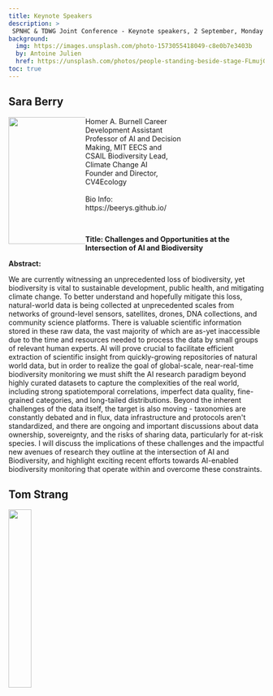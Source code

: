 ```yaml
---
title: Keynote Speakers
description: >
 SPNHC & TDWG Joint Conference - Keynote speakers, 2 September, Monday 15:30 - 17:00
background:
  img: https://images.unsplash.com/photo-1573055418049-c8e0b7e3403b
  by: Antoine Julien
  href: https://unsplash.com/photos/people-standing-beside-stage-FLmujG5l7uE
toc: true
---
```



## Sara Berry
<div>
  <div  style="float:left;width:30%">
    <img src="https://static.tdwg.org/conferences/2024/images/keynotes/beery-sqr.jpg" width="250px"> 
  </div>
  <div style="width:70%">
    <p>Homer A. Burnell Career Development Assistant Professor of AI and Decision Making, MIT EECS and <br />
      CSAIL Biodiversity Lead, Climate Change AI<br />
      Founder and Director, CV4Ecology<br />
      <br />
      Bio Info: https://beerys.github.io/
    </p>
  </div>
</div>
<div style="float:clear">&nbsp;</div>

**Title:  Challenges and Opportunities at the Intersection of AI and Biodiversity**

**Abstract:**

We are currently witnessing an unprecedented loss of biodiversity, yet biodiversity is vital to sustainable development, public health, and mitigating climate change. To better understand and hopefully mitigate this loss, natural-world data is being collected at unprecedented scales from networks of ground-level sensors, satellites, drones, DNA collections, and community science platforms. There is valuable scientific information stored in these raw data, the vast majority of which are as-yet inaccessible due to the time and resources needed to process the data by small groups of relevant human experts. AI will prove crucial to facilitate efficient extraction of scientific insight from quickly-growing repositories of natural world data, but in order to realize the goal of global-scale, near-real-time biodiversity monitoring we must shift the AI research paradigm beyond highly curated datasets to capture the complexities of the real world, including strong spatiotemporal correlations, imperfect data quality, fine-grained categories, and long-tailed distributions. Beyond the inherent challenges of the data itself, the target is also moving - taxonomies are constantly debated and in flux, data infrastructure and protocols aren't standardized, and there are ongoing and important discussions about data ownership, sovereignty, and the risks of sharing data, particularly for at-risk species. I will discuss the implications of these challenges and the impactful new avenues of research they outline at the intersection of AI and Biodiversity, and highlight exciting recent efforts towards AI-enabled biodiversity monitoring that operate within and overcome these constraints.
</div>

## Tom Strang

<img src="https://static.tdwg.org/conferences/2024/images/keynotes/strang-sqr.jpg" width="30%">
